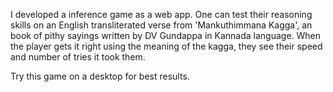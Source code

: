 I developed a inference game as a web app. One can test their reasoning skills on an English transliterated verse from 'Mankuthimmana Kagga', an book of pithy sayings written by DV Gundappa in Kannada language. When the player gets it right using the meaning of the kagga, they see their speed and number of tries it took them. 

Try this game on a desktop for best results.
